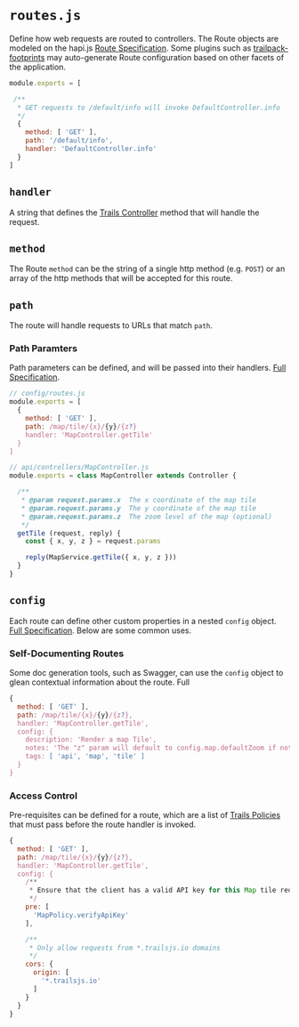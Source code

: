 # `routes.js`

Define how web requests are routed to controllers. The Route objects are modeled on the hapi.js [Route Specification](https://hapijs.com/tutorials/routing). Some plugins such as [trailpack-footprints](https://github.com/trailsjs/trailpack-footprints) may auto-generate Route configuration based on other facets of the application.

```js
module.exports = [

 /**
  * GET requests to /default/info will invoke DefaultController.info
  */
  {
    method: [ 'GET' ],
    path: '/default/info',
    handler: 'DefaultController.info'
  }
]
```

## `handler`

A string that defines the [Trails Controller](../build/controller.md) method that will handle the request.

## `method`

The Route `method` can be the string of a single http method (e.g. `POST`) or an array of the http methods that will be accepted for this route.

## `path`

The route will handle requests to URLs that match `path`.

### Path Paramters

Path parameters can be defined, and will be passed into their handlers. [Full Specification](https://hapijs.com/api#path-parameters).

```js
// config/routes.js
module.exports = [
  {
    method: [ 'GET' ],
    path: /map/tile/{x}/{y}/{z?}
    handler: 'MapController.getTile'
  }
]
```

```js
// api/controllers/MapController.js
module.exports = class MapController extends Controller {

  /**
   * @param request.params.x  The x coordinate of the map tile
   * @param.request.params.y  The y coordinate of the map tile
   * @param.request.params.z  The zoom level of the map (optional)
   */
  getTile (request, reply) {
    const { x, y, z } = request.params

    reply(MapService.getTile({ x, y, z }))
  }
}
```

## `config`

Each route can define other custom properties in a nested `config` object. [Full Specification](https://hapijs.com/api#route-options). Below are some common uses.

### Self-Documenting Routes

Some doc generation tools, such as Swagger, can use the `config` object to glean contextual information about the route. Full


```js
{
  method: [ 'GET' ],
  path: /map/tile/{x}/{y}/{z?},
  handler: 'MapController.getTile',
  config: {
    description: 'Render a map Tile',
    notes: 'The "z" param will default to config.map.defaultZoom if not given',
    tags: [ 'api', 'map', 'tile' ]
  }
}
```

### Access Control

Pre-requisites can be defined for a route, which are a list of [Trails Policies](../build/policy.md) that must pass before the route handler is invoked.

```js
{
  method: [ 'GET' ],
  path: /map/tile/{x}/{y}/{z?},
  handler: 'MapController.getTile',
  config: {
    /**
     * Ensure that the client has a valid API key for this Map tile request
     */
    pre: [
      'MapPolicy.verifyApiKey'
    ],

    /**
     * Only allow requests from *.trailsjs.io domains
     */
    cors: {
      origin: [
        '*.trailsjs.io'
      ]
    }
  }
}
```
